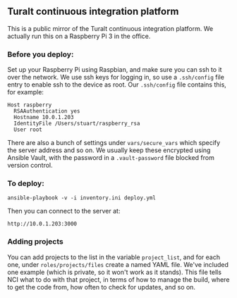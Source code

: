 ## Turalt continuous integration platform

This is a public mirror of the Turalt continuous integration platform. We
actually run this on a Raspberry Pi 3 in the office.

### Before you deploy:

Set up your Raspberry Pi using Raspbian, and make sure you can ssh to it over
the network. We use ssh keys for logging in, so use a `.ssh/config` file entry
to enable ssh to the device as root. Our `.ssh/config` file contains this, for
example:

    Host raspberry
      RSAAuthentication yes
      Hostname 10.0.1.203
      IdentityFile /Users/stuart/raspberry_rsa
      User root

There are also a bunch of settings under `vars/secure_vars` which specify
the server address and so on. We usually keep these encrypted using
Ansible Vault, with the password in a `.vault-password` file blocked from
version control.

### To deploy:

    ansible-playbook -v -i inventory.ini deploy.yml

Then you can connect to the server at:

    http://10.0.1.203:3000

### Adding projects

You can add projects to the list in the variable `project_list`, and for
each one, under `roles/projects/files` create a named YAML file. We've
included one example (which is private, so it won't work as it stands).
This file tells NCI what to do with that project,
in terms of how to manage the build, where to get the code from, how often
to check for updates, and so on.
